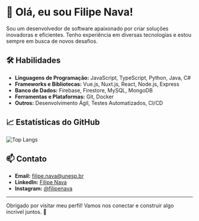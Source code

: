 # 👋 Olá, eu sou Filipe Nava!

Sou um desenvolvedor de software apaixonado por criar soluções inovadoras e eficientes. Tenho experiência em diversas tecnologias e estou sempre em busca de novos desafios.

## 🛠️ Habilidades

- **Linguagens de Programação:** JavaScript, TypeScript, Python, Java, C#
- **Frameworks e Bibliotecas:** Vue.js, Nuxt.js, React, Node.js, Express
- **Banco de Dados:** Firebase, Firestore, MySQL, MongoDB
- **Ferramentas e Plataformas:** Git, Docker
- **Outros:** Desenvolvimento Ágil, Testes Automatizados, CI/CD


## 📈 Estatísticas do GitHub

![Top Langs](https://github-readme-stats.vercel.app/api/top-langs?username=filipenava&size_weight=0.5&count_weight=0.5&hide=jupyter%20notebook&show_icons=true&theme=github_dark_dimmed&locale=en&layout=donut)


## 📫 Contato

- **Email:** filipe.nava@unesp.br
- **LinkedIn:** [Filipe Nava](https://www.linkedin.com/in/filipenava)
- **Instagram:** [@filipenava](https://instagram.com/filipenava)

---

Obrigado por visitar meu perfil! Vamos nos conectar e construir algo incrível juntos. 🚀
